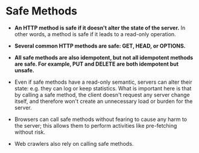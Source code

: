 # Safe Methods

* **An HTTP method is safe if it doesn't alter the state of the server.** In other words, a method is safe if it leads to a read-only operation. 

* **Several common HTTP methods are safe: GET, HEAD, or OPTIONS.** 
* **All safe methods are also idempotent, but not all idempotent methods are safe. For example, PUT and DELETE are both idempotent but unsafe.**

<!-- * As per HTTP specification, the GET and HEAD methods should be used only for retrieval of resource representations – and they do not update/delete the resource on the server. Both methods are said to be considered “safe“. -->

<!-- * This allows user agents to represent other methods, such as POST, PUT and DELETE, in a unique way so that the user is made aware of the fact that a possibly unsafe action is being requested – and they can update/delete the resource on server and so should be used carefully. -->

* Even if safe methods have a read-only semantic, servers can alter their state: e.g. they can log or keep statistics. What is important here is that by calling a safe method, the client doesn't request any server change itself, and therefore won't create an unnecessary load or burden for the server. 

* Browsers can call safe methods without fearing to cause any harm to the server; this allows them to perform activities like pre-fetching without risk. 

* Web crawlers also rely on calling safe methods.

<!-- https://developer.mozilla.org/en-US/docs/Glossary/Safe/HTTP -->